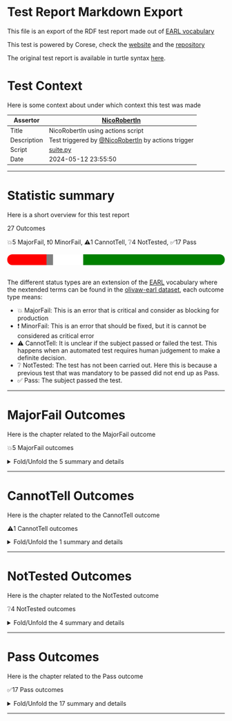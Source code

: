 # Test Report Markdown Export

This file is an export of the RDF test report made out of [EARL vocabulary](https://www.w3.org/TR/EARL10/)

This test is powered by Corese, check the [website](https://project.inria.fr/corese/) and the [repository](https://github.com/Wimmics/corese)

The original test report is available in turtle syntax [here](./data-test-actions.ttl).

# Test Context

Here is some context about under which context this test was made

|Assertor|[NicoRobertIn](https://github.com/NicoRobertIn)|
|----|-----|
|Title|NicoRobertIn using actions script|
|Description|Test triggered by [@NicoRobertIn](https://github.com/NicoRobertIn) by actions trigger|
|Script|[suite.py](https://github.com/Wimmics/olivaw/blob/main/olivaw/test/data/suite.py)
|Date|2024-05-12 23:55:50|

***


# Statistic summary

Here is a short overview for this test report

27 Outcomes

:boom:5 MajorFail, :exclamation:0 MinorFail, :warning:1 CannotTell, :grey_question:4 NotTested, :white_check_mark:17 Pass

<div  style="border-radius: 12px; height: 25px; overflow: hidden"><img src="../assets/red.png" width="18%" height="25px"/><img src="../assets/orange.png" width="0%" height="25px"/><img src="../assets/grey.png" width="3%" height="25px"/><img src="../assets/white.png" width="14%" height="25px"/><img src="../assets/green.png" width="65%" height="25px"/></div>

<br/>

The different status types are an extension of the [EARL](https://www.w3.org/TR/EARL10-Schema/) vocabulary where the nextended terms can be found in the [olivaw-earl dataset](https://github.com/Wimmics/olivaw/blob/main/olivaw/test/olivaw-earl.ttl), each outcome type means:
* :boom: MajorFail: This is an error that is critical and consider as blocking for production
* :exclamation: MinorFail: This is an error that should be fixed, but it is cannot be considered as critical error
* :warning: CannotTell: It is unclear if the subject passed or failed the test. This happens when an automated test requires human judgement to make a definite decision.
* :grey_question: NotTested:  The test has not been carried out. Here this is because a previous test that was mandatory to be passed did not end up as Pass.
* :white_check_mark: Pass: The subject passed the test.

***


# MajorFail Outcomes

Here is the chapter related to the MajorFail outcome

:boom:5 MajorFail outcomes

<details>
<summary>Fold/Unfold the 5 summary and details</summary>

## MajorFail Outcomes Summary

[Jump to statistic summary](#statistic-summary)

:boom:5 MajorFail outcomes

|*Jump*|*Number*|*Status*|*Subject*|*Criterion*|*Title*|*Link*|
|------|--------|--------|---------|-----------|-------|------|
|[Table top](#majorfail-outcomes-summary)|<div id="summary-MajorFail-1">1/5</div>|:boom:*MajorFail*|`usecase-zeusecase-wronguncommonprefix`|[data-richness](https://raw.githubusercontent.com/acimov-tools/model-test/refs/heads/main/.acimov/custom-tests/data/richness.shacl#criterion)|Error on custom test |[Jump](#majorfail-outcome-number-1)|
|[Table top](#majorfail-outcomes-summary)|<div id="summary-MajorFail-2">2/5</div>|:boom:*MajorFail*|`usecase-zeusecase-wrongcommonprefix`|[data-richness](https://raw.githubusercontent.com/acimov-tools/model-test/refs/heads/main/.acimov/custom-tests/data/richness.shacl#criterion)|Error on custom test |[Jump](#majorfail-outcome-number-2)|
|[Table top](#majorfail-outcomes-summary)|<div id="summary-MajorFail-3">3/5</div>|:boom:*MajorFail*|`usecase-zeusecase-syntax`|[syntax](https://raw.githubusercontent.com/Wimmics/olivaw/main/olivaw/test/olivaw-earl.ttl#syntax)|Test subject has syntax errors|[Jump](#majorfail-outcome-number-3)|
|[Table top](#majorfail-outcomes-summary)|<div id="summary-MajorFail-4">4/5</div>|:boom:*MajorFail*|`usecase-zeusecase-notrealterm`|[term-recognition](https://raw.githubusercontent.com/Wimmics/olivaw/main/olivaw/test/olivaw-earl.ttl#term-recognition)|Unknown ontology term|[Jump](#majorfail-outcome-number-4)|
|[Table top](#majorfail-outcomes-summary)|<div id="summary-MajorFail-5">5/5</div>|:boom:*MajorFail*|`usecase-zeusecase-notrealterm`|[data-richness](https://raw.githubusercontent.com/acimov-tools/model-test/refs/heads/main/.acimov/custom-tests/data/richness.shacl#criterion)|Error on custom test |[Jump](#majorfail-outcome-number-5)|

***

## MajorFail Outcomes Details

This subchapter gives more details to the :boom:MajorFail outcomes

### MajorFail Outcome number 1

[Jump to summary definition](#summary-MajorFail-1)

:boom:MajorFail outcome
#### Subject detail
|Name|usecase-zeusecase-wronguncommonprefix|
|----|----|
|Title|Standalone use case use-cases/zeusecase/wronguncommonprefix.ttl from branch refs/heads/main|
|Composition|- [Use case zeusecase/wronguncommonprefix.ttl](https://github.com/acimov-tools/model-test/blob/refs/heads/main/use-cases/zeusecase/wronguncommonprefix.ttl)|

#### Criterion detail
|Identifier|[data-richness](https://raw.githubusercontent.com/acimov-tools/model-test/refs/heads/main/.acimov/custom-tests/data/richness.shacl#criterion)|
|----|----|
|Title|The vocabulary is linked to by other vocabularies|
|Description|Each node should have predicates other than rdf:type|

#### Outcome Detail
|Type|:boom:MajorFail|
|----|----|
|Title|Error on custom test|
|Description|Error occured while running custom test|
|Pointer|<pre lang="Turtle"><code>&#60;#shape> a sh:NodeShape ;&#10;&nbsp;&nbsp;&nbsp;&nbsp;sh:message "Some subjects only have a rdf:type property" ;&#10;&nbsp;&nbsp;&nbsp;&nbsp;sh:severity sh:Warning ;&#10;&nbsp;&nbsp;&nbsp;&nbsp;sh:sparql [ sh:minCount 1 ;&#10;&nbsp;&nbsp;&nbsp;&nbsp;&nbsp;&nbsp;&nbsp;&nbsp;&nbsp;&nbsp;&nbsp;&nbsp;sh:select """&#10;select ?this where {&#10;?this ?p ?o .&#10;filter (?p != rdf:type)&#10;}&#10;values ($ontology&lowbar;url) { ("https://www.example.org/olivaw/") }""" ] ;&#10;&nbsp;&nbsp;&nbsp;&nbsp;sh:targetSubjectsOf rdf:type .</code></pre>|
|Pointer|<pre lang="Turtle"><code>&#60;urn:uuid:47b735b9-3bf4-4cef-a6db-76099b4fe53f> rdf:type sh:ValidationResult ;&#10;&nbsp;&nbsp;&nbsp;&nbsp;sh:focusNode &#60;https://www.example.org/zeusecase/zeInstance> ;&#10;&nbsp;&nbsp;&nbsp;&nbsp;sh:resultMessage "Some subjects only have a rdf:type property" ;&#10;&nbsp;&nbsp;&nbsp;&nbsp;sh:resultPath sh:sparql ;&#10;&nbsp;&nbsp;&nbsp;&nbsp;sh:resultSeverity sh:Warning ;&#10;&nbsp;&nbsp;&nbsp;&nbsp;sh:sourceConstraintComponent sh:sparqlCount ;&#10;&nbsp;&nbsp;&nbsp;&nbsp;sh:sourceShape &#60;#shape> ;&#10;&nbsp;&nbsp;&nbsp;&nbsp;sh:value 0 .</code></pre>|
|Pointer|<pre lang="Turtle"><code>:zeInstance a &#60;http://www.example.org/olivaw/ClassA> .</code></pre>|

***
### MajorFail Outcome number 2

[Jump to summary definition](#summary-MajorFail-2)

:boom:MajorFail outcome
#### Subject detail
|Name|usecase-zeusecase-wrongcommonprefix|
|----|----|
|Title|Standalone use case use-cases/zeusecase/wrongcommonprefix.ttl from branch refs/heads/main|
|Composition|- [Use case zeusecase/wrongcommonprefix.ttl](https://github.com/acimov-tools/model-test/blob/refs/heads/main/use-cases/zeusecase/wrongcommonprefix.ttl)|

#### Criterion detail
|Identifier|[data-richness](https://raw.githubusercontent.com/acimov-tools/model-test/refs/heads/main/.acimov/custom-tests/data/richness.shacl#criterion)|
|----|----|
|Title|The vocabulary is linked to by other vocabularies|
|Description|Each node should have predicates other than rdf:type|

#### Outcome Detail
|Type|:boom:MajorFail|
|----|----|
|Title|Error on custom test|
|Description|Error occured while running custom test|
|Pointer|<pre lang="Turtle"><code>&#60;#shape> a sh:NodeShape ;&#10;&nbsp;&nbsp;&nbsp;&nbsp;sh:message "Some subjects only have a rdf:type property" ;&#10;&nbsp;&nbsp;&nbsp;&nbsp;sh:severity sh:Warning ;&#10;&nbsp;&nbsp;&nbsp;&nbsp;sh:sparql [ sh:minCount 1 ;&#10;&nbsp;&nbsp;&nbsp;&nbsp;&nbsp;&nbsp;&nbsp;&nbsp;&nbsp;&nbsp;&nbsp;&nbsp;sh:select """&#10;select ?this where {&#10;?this ?p ?o .&#10;filter (?p != rdf:type)&#10;}&#10;values ($ontology&lowbar;url) { ("https://www.example.org/olivaw/") }""" ] ;&#10;&nbsp;&nbsp;&nbsp;&nbsp;sh:targetSubjectsOf rdf:type .</code></pre>|
|Pointer|<pre lang="Turtle"><code>&#60;urn:uuid:15ed1bda-7e93-47bd-b3bb-55140b91ca90> rdf:type sh:ValidationResult ;&#10;&nbsp;&nbsp;&nbsp;&nbsp;sh:focusNode &#60;https://www.example.org/zeusecase/zeInstance> ;&#10;&nbsp;&nbsp;&nbsp;&nbsp;sh:resultMessage "Some subjects only have a rdf:type property" ;&#10;&nbsp;&nbsp;&nbsp;&nbsp;sh:resultPath sh:sparql ;&#10;&nbsp;&nbsp;&nbsp;&nbsp;sh:resultSeverity sh:Warning ;&#10;&nbsp;&nbsp;&nbsp;&nbsp;sh:sourceConstraintComponent sh:sparqlCount ;&#10;&nbsp;&nbsp;&nbsp;&nbsp;sh:sourceShape &#60;#shape> ;&#10;&nbsp;&nbsp;&nbsp;&nbsp;sh:value 0 .</code></pre>|
|Pointer|<pre lang="Turtle"><code>:zeInstance a sand:ClassA .</code></pre>|

***
### MajorFail Outcome number 3

[Jump to summary definition](#summary-MajorFail-3)

:boom:MajorFail outcome
#### Subject detail
|Name|usecase-zeusecase-syntax|
|----|----|
|Title|Standalone use case use-cases/zeusecase/syntax.ttl from branch refs/heads/main|
|Composition|- [Use case zeusecase/syntax.ttl](https://github.com/acimov-tools/model-test/blob/refs/heads/main/use-cases/zeusecase/syntax.ttl)|

#### Criterion detail
|Identifier|[syntax](https://raw.githubusercontent.com/Wimmics/olivaw/main/olivaw/test/olivaw-earl.ttl#syntax)|
|----|----|
|Title|Syntax test|
|Description|A test meant to check wether the test subject is syntaxically correct or not.|

#### Outcome Detail
|Type|:boom:MajorFail|
|----|----|
|Title|Test subject has syntax errors|
|Description|Encountered "a" at line 6, column 27.|

***
### MajorFail Outcome number 4

[Jump to summary definition](#summary-MajorFail-4)

:boom:MajorFail outcome
#### Subject detail
|Name|usecase-zeusecase-notrealterm|
|----|----|
|Title|Standalone use case use-cases/zeusecase/notrealterm.ttl from branch refs/heads/main|
|Composition|- [Use case zeusecase/notrealterm.ttl](https://github.com/acimov-tools/model-test/blob/refs/heads/main/use-cases/zeusecase/notrealterm.ttl)|

#### Criterion detail
|Identifier|[term-recognition](https://raw.githubusercontent.com/Wimmics/olivaw/main/olivaw/test/olivaw-earl.ttl#term-recognition)|
|----|----|
|Title|Term recognition test|
|Description|A test meant to detect if all the terms from the subject that are from the ontology namespace are indeed defined in the ontology|

#### Outcome Detail
|Type|:boom:MajorFail|
|----|----|
|Title|Unknown ontology term|
|Description|Some fragment terms are in ontology namespace but not defined in ontology|
|Pointer|<pre lang="Turtle"><code>&#60;https://www.example.org/zeusecase/zeInstance> rdf:type &#60;https://www.example.org/olivaw/ClasseA> .</code></pre>|

***
### MajorFail Outcome number 5

[Jump to summary definition](#summary-MajorFail-5)

:boom:MajorFail outcome
#### Subject detail
|Name|usecase-zeusecase-notrealterm|
|----|----|
|Title|Standalone use case use-cases/zeusecase/notrealterm.ttl from branch refs/heads/main|
|Composition|- [Use case zeusecase/notrealterm.ttl](https://github.com/acimov-tools/model-test/blob/refs/heads/main/use-cases/zeusecase/notrealterm.ttl)|

#### Criterion detail
|Identifier|[data-richness](https://raw.githubusercontent.com/acimov-tools/model-test/refs/heads/main/.acimov/custom-tests/data/richness.shacl#criterion)|
|----|----|
|Title|The vocabulary is linked to by other vocabularies|
|Description|Each node should have predicates other than rdf:type|

#### Outcome Detail
|Type|:boom:MajorFail|
|----|----|
|Title|Error on custom test|
|Description|Error occured while running custom test|
|Pointer|<pre lang="Turtle"><code>&#60;#shape> a sh:NodeShape ;&#10;&nbsp;&nbsp;&nbsp;&nbsp;sh:message "Some subjects only have a rdf:type property" ;&#10;&nbsp;&nbsp;&nbsp;&nbsp;sh:severity sh:Warning ;&#10;&nbsp;&nbsp;&nbsp;&nbsp;sh:sparql [ sh:minCount 1 ;&#10;&nbsp;&nbsp;&nbsp;&nbsp;&nbsp;&nbsp;&nbsp;&nbsp;&nbsp;&nbsp;&nbsp;&nbsp;sh:select """&#10;select ?this where {&#10;?this ?p ?o .&#10;filter (?p != rdf:type)&#10;}&#10;values ($ontology&lowbar;url) { ("https://www.example.org/olivaw/") }""" ] ;&#10;&nbsp;&nbsp;&nbsp;&nbsp;sh:targetSubjectsOf rdf:type .</code></pre>|
|Pointer|<pre lang="Turtle"><code>&#60;urn:uuid:d486b900-3f94-4adc-83a6-e4fa709f98cb> rdf:type sh:ValidationResult ;&#10;&nbsp;&nbsp;&nbsp;&nbsp;sh:focusNode &#60;https://www.example.org/zeusecase/zeInstance> ;&#10;&nbsp;&nbsp;&nbsp;&nbsp;sh:resultMessage "Some subjects only have a rdf:type property" ;&#10;&nbsp;&nbsp;&nbsp;&nbsp;sh:resultPath sh:sparql ;&#10;&nbsp;&nbsp;&nbsp;&nbsp;sh:resultSeverity sh:Warning ;&#10;&nbsp;&nbsp;&nbsp;&nbsp;sh:sourceConstraintComponent sh:sparqlCount ;&#10;&nbsp;&nbsp;&nbsp;&nbsp;sh:sourceShape &#60;#shape> ;&#10;&nbsp;&nbsp;&nbsp;&nbsp;sh:value 0 .</code></pre>|
|Pointer|<pre lang="Turtle"><code>:zeInstance a sand:ClasseA .</code></pre>|

***

</details>

***


# CannotTell Outcomes

Here is the chapter related to the CannotTell outcome

:warning:1 CannotTell outcomes

<details>
<summary>Fold/Unfold the 1 summary and details</summary>

## CannotTell Outcomes Summary

[Jump to statistic summary](#statistic-summary)

:warning:1 CannotTell outcomes

|*Jump*|*Number*|*Status*|*Subject*|*Criterion*|*Title*|*Link*|
|------|--------|--------|---------|-----------|-------|------|
|[Table top](#cannottell-outcomes-summary)|<div id="summary-CannotTell-1">1/1</div>|:warning:*CannotTell*|`usecase-zeusecase-wronguncommonprefix`|[prefix-validity](https://raw.githubusercontent.com/Wimmics/olivaw/main/olivaw/test/olivaw-earl.ttl#prefix-validity)|Possible prefix typo|[Jump](#cannottell-outcome-number-1)|

***

## CannotTell Outcomes Details

This subchapter gives more details to the :warning:CannotTell outcomes

### CannotTell Outcome number 1

[Jump to summary definition](#summary-CannotTell-1)

:warning:CannotTell outcome
#### Subject detail
|Name|usecase-zeusecase-wronguncommonprefix|
|----|----|
|Title|Standalone use case use-cases/zeusecase/wronguncommonprefix.ttl from branch refs/heads/main|
|Composition|- [Use case zeusecase/wronguncommonprefix.ttl](https://github.com/acimov-tools/model-test/blob/refs/heads/main/use-cases/zeusecase/wronguncommonprefix.ttl)|

#### Criterion detail
|Identifier|[prefix-validity](https://raw.githubusercontent.com/Wimmics/olivaw/main/olivaw/test/olivaw-earl.ttl#prefix-validity)|
|----|----|
|Title|Term validity test|
|Description|A test case checking if all the prefixes are not too close from the most used existing namespaces (according to prefix cc)|

#### Outcome Detail
|Type|:warning:CannotTell|
|----|----|
|Title|Possible prefix typo|
|Description|The prefix http://www.example.org/olivaw/ seems suspicious. Did you mean one of these prefixes?|
|Pointer|<pre lang="Turtle"><code>Prefix usage in the subject file:&#10;@prefix owl: &#60;http://www.w3.org/2002/07/owl#> .&#10;@prefix rdf: &#60;http://www.w3.org/1999/02/22-rdf-syntax-ns#> . &#10; &#60;https://www.example.org/zeusecase/zeInstance> rdf:type &#60;http://www.example.org/olivaw/ClassA> .</code></pre>|
|Pointer|<pre lang="Turtle"><code>Similar prefix found in file ./use-cases/zeusecase/notrealterm.ttl&#10;Prefix found: https://www.example.org/olivaw/&#10;@prefix owl: &#60;http://www.w3.org/2002/07/owl#> .&#10;@prefix rdf: &#60;http://www.w3.org/1999/02/22-rdf-syntax-ns#> . &#10; &#60;https://www.example.org/zeusecase/zeInstance> rdf:type &#60;https://www.example.org/olivaw/ClasseA> .</code></pre>|

***

</details>

***


# NotTested Outcomes

Here is the chapter related to the NotTested outcome

:grey_question:4 NotTested outcomes

<details>
<summary>Fold/Unfold the 4 summary and details</summary>

## NotTested Outcomes Summary

[Jump to statistic summary](#statistic-summary)

:grey_question:4 NotTested outcomes

|*Jump*|*Number*|*Status*|*Subject*|*Criterion*|*Title*|*Link*|
|------|--------|--------|---------|-----------|-------|------|
|[Table top](#nottested-outcomes-summary)|<div id="summary-NotTested-1">1/4</div>|:grey_question:*NotTested*|`usecase-zeusecase-syntax`|[owl-rl-constraint](https://raw.githubusercontent.com/Wimmics/olivaw/main/olivaw/test/olivaw-earl.ttl#owl-rl-constraint)|Error on custom test |[Jump](#nottested-outcome-number-1)|
|[Table top](#nottested-outcomes-summary)|<div id="summary-NotTested-2">2/4</div>|:grey_question:*NotTested*|`usecase-zeusecase-syntax`|[term-recognition](https://raw.githubusercontent.com/Wimmics/olivaw/main/olivaw/test/olivaw-earl.ttl#term-recognition)|Error on custom test |[Jump](#nottested-outcome-number-2)|
|[Table top](#nottested-outcomes-summary)|<div id="summary-NotTested-3">3/4</div>|:grey_question:*NotTested*|`usecase-zeusecase-inconsistent`|[term-recognition](https://raw.githubusercontent.com/Wimmics/olivaw/main/olivaw/test/olivaw-earl.ttl#term-recognition)|Error on custom test |[Jump](#nottested-outcome-number-3)|
|[Table top](#nottested-outcomes-summary)|<div id="summary-NotTested-4">4/4</div>|:grey_question:*NotTested*|`dataset-domain1-scenario1`|[term-recognition](https://raw.githubusercontent.com/Wimmics/olivaw/main/olivaw/test/olivaw-earl.ttl#term-recognition)|Error on custom test |[Jump](#nottested-outcome-number-4)|

***

## NotTested Outcomes Details

This subchapter gives more details to the :grey_question:NotTested outcomes

### NotTested Outcome number 1

[Jump to summary definition](#summary-NotTested-1)

:grey_question:NotTested outcome
#### Subject detail
|Name|usecase-zeusecase-syntax|
|----|----|
|Title|Standalone use case use-cases/zeusecase/syntax.ttl from branch refs/heads/main|
|Composition|- [Use case zeusecase/syntax.ttl](https://github.com/acimov-tools/model-test/blob/refs/heads/main/use-cases/zeusecase/syntax.ttl)|

#### Criterion detail
|Identifier|[owl-rl-constraint](https://raw.githubusercontent.com/Wimmics/olivaw/main/olivaw/test/olivaw-earl.ttl#owl-rl-constraint)|
|----|----|
|Title|OWL RL Constraint test|
|Description|A test meant to check wether the test subject is syntaxically correct or not.|

#### Outcome Detail
|Type|:grey_question:NotTested|
|----|----|
|Title|Error on custom test|
|Description|Error occured while running custom test|

***
### NotTested Outcome number 2

[Jump to summary definition](#summary-NotTested-2)

:grey_question:NotTested outcome
#### Subject detail
|Name|usecase-zeusecase-syntax|
|----|----|
|Title|Standalone use case use-cases/zeusecase/syntax.ttl from branch refs/heads/main|
|Composition|- [Use case zeusecase/syntax.ttl](https://github.com/acimov-tools/model-test/blob/refs/heads/main/use-cases/zeusecase/syntax.ttl)|

#### Criterion detail
|Identifier|[term-recognition](https://raw.githubusercontent.com/Wimmics/olivaw/main/olivaw/test/olivaw-earl.ttl#term-recognition)|
|----|----|
|Title|Term recognition test|
|Description|A test meant to detect if all the terms from the subject that are from the ontology namespace are indeed defined in the ontology|

#### Outcome Detail
|Type|:grey_question:NotTested|
|----|----|
|Title|Error on custom test|
|Description|Error occured while running custom test|

***
### NotTested Outcome number 3

[Jump to summary definition](#summary-NotTested-3)

:grey_question:NotTested outcome
#### Subject detail
|Name|usecase-zeusecase-inconsistent|
|----|----|
|Title|Standalone use case use-cases/zeusecase/inconsistent.ttl from branch refs/heads/main|
|Composition|- [Use case zeusecase/inconsistent.ttl](https://github.com/acimov-tools/model-test/blob/refs/heads/main/use-cases/zeusecase/inconsistent.ttl)|

#### Criterion detail
|Identifier|[term-recognition](https://raw.githubusercontent.com/Wimmics/olivaw/main/olivaw/test/olivaw-earl.ttl#term-recognition)|
|----|----|
|Title|Term recognition test|
|Description|A test meant to detect if all the terms from the subject that are from the ontology namespace are indeed defined in the ontology|

#### Outcome Detail
|Type|:grey_question:NotTested|
|----|----|
|Title|Error on custom test|
|Description|Error occured while running custom test|

***
### NotTested Outcome number 4

[Jump to summary definition](#summary-NotTested-4)

:grey_question:NotTested outcome
#### Subject detail
|Name|dataset-domain1-scenario1|
|----|----|
|Title|Standalone dataset domains/domain1/scenario1/dataset.ttl from branch refs/heads/main|
|Composition|- [Dataset domain1/scenario1/dataset.ttl](https://github.com/acimov-tools/model-test/blob/refs/heads/main/domains/domain1/scenario1/dataset.ttl)|

#### Criterion detail
|Identifier|[term-recognition](https://raw.githubusercontent.com/Wimmics/olivaw/main/olivaw/test/olivaw-earl.ttl#term-recognition)|
|----|----|
|Title|Term recognition test|
|Description|A test meant to detect if all the terms from the subject that are from the ontology namespace are indeed defined in the ontology|

#### Outcome Detail
|Type|:grey_question:NotTested|
|----|----|
|Title|Error on custom test|
|Description|Error occured while running custom test|

***

</details>

***


# Pass Outcomes

Here is the chapter related to the Pass outcome

:white_check_mark:17 Pass outcomes

<details>
<summary>Fold/Unfold the 17 summary and details</summary>

## Pass Outcomes Summary

[Jump to statistic summary](#statistic-summary)

:white_check_mark:17 Pass outcomes

|*Jump*|*Number*|*Status*|*Subject*|*Criterion*|*Title*|*Link*|
|------|--------|--------|---------|-----------|-------|------|
|[Table top](#pass-outcomes-summary)|<div id="summary-Pass-1">1/17</div>|:white_check_mark:*Pass*|`usecase-zeusecase-wronguncommonprefix`|[owl-rl-constraint](https://raw.githubusercontent.com/Wimmics/olivaw/main/olivaw/test/olivaw-earl.ttl#owl-rl-constraint)|OWL RL consistent|[Jump](#pass-outcome-number-1)|
|[Table top](#pass-outcomes-summary)|<div id="summary-Pass-2">2/17</div>|:white_check_mark:*Pass*|`usecase-zeusecase-wronguncommonprefix`|[syntax](https://raw.githubusercontent.com/Wimmics/olivaw/main/olivaw/test/olivaw-earl.ttl#syntax)|Correct syntax|[Jump](#pass-outcome-number-2)|
|[Table top](#pass-outcomes-summary)|<div id="summary-Pass-3">3/17</div>|:white_check_mark:*Pass*|`usecase-zeusecase-wronguncommonprefix`|[term-recognition](https://raw.githubusercontent.com/Wimmics/olivaw/main/olivaw/test/olivaw-earl.ttl#term-recognition)|Every term exists|[Jump](#pass-outcome-number-3)|
|[Table top](#pass-outcomes-summary)|<div id="summary-Pass-4">4/17</div>|:white_check_mark:*Pass*|`usecase-zeusecase-wronguncommonprefix`|[node-with-class](https://raw.githubusercontent.com/acimov-tools/model-test/refs/heads/main/.acimov/custom-tests/data/node-with-class.shacl#criterion)|Test  passed|[Jump](#pass-outcome-number-4)|
|[Table top](#pass-outcomes-summary)|<div id="summary-Pass-5">5/17</div>|:white_check_mark:*Pass*|`usecase-zeusecase-wrongcommonprefix`|[owl-rl-constraint](https://raw.githubusercontent.com/Wimmics/olivaw/main/olivaw/test/olivaw-earl.ttl#owl-rl-constraint)|OWL RL consistent|[Jump](#pass-outcome-number-5)|
|[Table top](#pass-outcomes-summary)|<div id="summary-Pass-6">6/17</div>|:white_check_mark:*Pass*|`usecase-zeusecase-wrongcommonprefix`|[prefix-validity](https://raw.githubusercontent.com/Wimmics/olivaw/main/olivaw/test/olivaw-earl.ttl#prefix-validity)|No prefix typo|[Jump](#pass-outcome-number-6)|
|[Table top](#pass-outcomes-summary)|<div id="summary-Pass-7">7/17</div>|:white_check_mark:*Pass*|`usecase-zeusecase-wrongcommonprefix`|[syntax](https://raw.githubusercontent.com/Wimmics/olivaw/main/olivaw/test/olivaw-earl.ttl#syntax)|Correct syntax|[Jump](#pass-outcome-number-7)|
|[Table top](#pass-outcomes-summary)|<div id="summary-Pass-8">8/17</div>|:white_check_mark:*Pass*|`usecase-zeusecase-wrongcommonprefix`|[term-recognition](https://raw.githubusercontent.com/Wimmics/olivaw/main/olivaw/test/olivaw-earl.ttl#term-recognition)|Every term exists|[Jump](#pass-outcome-number-8)|
|[Table top](#pass-outcomes-summary)|<div id="summary-Pass-9">9/17</div>|:white_check_mark:*Pass*|`usecase-zeusecase-wrongcommonprefix`|[node-with-class](https://raw.githubusercontent.com/acimov-tools/model-test/refs/heads/main/.acimov/custom-tests/data/node-with-class.shacl#criterion)|Test  passed|[Jump](#pass-outcome-number-9)|
|[Table top](#pass-outcomes-summary)|<div id="summary-Pass-10">10/17</div>|:white_check_mark:*Pass*|`usecase-zeusecase-notrealterm`|[owl-rl-constraint](https://raw.githubusercontent.com/Wimmics/olivaw/main/olivaw/test/olivaw-earl.ttl#owl-rl-constraint)|OWL RL consistent|[Jump](#pass-outcome-number-10)|
|[Table top](#pass-outcomes-summary)|<div id="summary-Pass-11">11/17</div>|:white_check_mark:*Pass*|`usecase-zeusecase-notrealterm`|[prefix-validity](https://raw.githubusercontent.com/Wimmics/olivaw/main/olivaw/test/olivaw-earl.ttl#prefix-validity)|No prefix typo|[Jump](#pass-outcome-number-11)|
|[Table top](#pass-outcomes-summary)|<div id="summary-Pass-12">12/17</div>|:white_check_mark:*Pass*|`usecase-zeusecase-notrealterm`|[syntax](https://raw.githubusercontent.com/Wimmics/olivaw/main/olivaw/test/olivaw-earl.ttl#syntax)|Correct syntax|[Jump](#pass-outcome-number-12)|
|[Table top](#pass-outcomes-summary)|<div id="summary-Pass-13">13/17</div>|:white_check_mark:*Pass*|`usecase-zeusecase-notrealterm`|[node-with-class](https://raw.githubusercontent.com/acimov-tools/model-test/refs/heads/main/.acimov/custom-tests/data/node-with-class.shacl#criterion)|Test  passed|[Jump](#pass-outcome-number-13)|
|[Table top](#pass-outcomes-summary)|<div id="summary-Pass-14">14/17</div>|:white_check_mark:*Pass*|`usecase-zeusecase-inconsistent`|[owl-rl-constraint](https://raw.githubusercontent.com/Wimmics/olivaw/main/olivaw/test/olivaw-earl.ttl#owl-rl-constraint)|OWL RL consistent|[Jump](#pass-outcome-number-14)|
|[Table top](#pass-outcomes-summary)|<div id="summary-Pass-15">15/17</div>|:white_check_mark:*Pass*|`usecase-zeusecase-inconsistent`|[syntax](https://raw.githubusercontent.com/Wimmics/olivaw/main/olivaw/test/olivaw-earl.ttl#syntax)|Correct syntax|[Jump](#pass-outcome-number-15)|
|[Table top](#pass-outcomes-summary)|<div id="summary-Pass-16">16/17</div>|:white_check_mark:*Pass*|`dataset-domain1-scenario1`|[owl-rl-constraint](https://raw.githubusercontent.com/Wimmics/olivaw/main/olivaw/test/olivaw-earl.ttl#owl-rl-constraint)|OWL RL consistent|[Jump](#pass-outcome-number-16)|
|[Table top](#pass-outcomes-summary)|<div id="summary-Pass-17">17/17</div>|:white_check_mark:*Pass*|`dataset-domain1-scenario1`|[syntax](https://raw.githubusercontent.com/Wimmics/olivaw/main/olivaw/test/olivaw-earl.ttl#syntax)|Correct syntax|[Jump](#pass-outcome-number-17)|

***

## Pass Outcomes Details

This subchapter gives more details to the :white_check_mark:Pass outcomes

### Pass Outcome number 1

[Jump to summary definition](#summary-Pass-1)

:white_check_mark:Pass outcome
#### Subject detail
|Name|usecase-zeusecase-wronguncommonprefix|
|----|----|
|Title|Standalone use case use-cases/zeusecase/wronguncommonprefix.ttl from branch refs/heads/main|
|Composition|- [Use case zeusecase/wronguncommonprefix.ttl](https://github.com/acimov-tools/model-test/blob/refs/heads/main/use-cases/zeusecase/wronguncommonprefix.ttl)|

#### Criterion detail
|Identifier|[owl-rl-constraint](https://raw.githubusercontent.com/Wimmics/olivaw/main/olivaw/test/olivaw-earl.ttl#owl-rl-constraint)|
|----|----|
|Title|OWL RL Constraint test|
|Description|A test meant to check wether the test subject is syntaxically correct or not.|

#### Outcome Detail
|Type|:white_check_mark:Pass|
|----|----|
|Title|OWL RL consistent|
|Description|The provided graph is consistent for any OWL RL constraint|

***
### Pass Outcome number 2

[Jump to summary definition](#summary-Pass-2)

:white_check_mark:Pass outcome
#### Subject detail
|Name|usecase-zeusecase-wronguncommonprefix|
|----|----|
|Title|Standalone use case use-cases/zeusecase/wronguncommonprefix.ttl from branch refs/heads/main|
|Composition|- [Use case zeusecase/wronguncommonprefix.ttl](https://github.com/acimov-tools/model-test/blob/refs/heads/main/use-cases/zeusecase/wronguncommonprefix.ttl)|

#### Criterion detail
|Identifier|[syntax](https://raw.githubusercontent.com/Wimmics/olivaw/main/olivaw/test/olivaw-earl.ttl#syntax)|
|----|----|
|Title|Syntax test|
|Description|A test meant to check wether the test subject is syntaxically correct or not.|

#### Outcome Detail
|Type|:white_check_mark:Pass|
|----|----|
|Title|Correct syntax|
|Description|Test subject has a correct syntax|

***
### Pass Outcome number 3

[Jump to summary definition](#summary-Pass-3)

:white_check_mark:Pass outcome
#### Subject detail
|Name|usecase-zeusecase-wronguncommonprefix|
|----|----|
|Title|Standalone use case use-cases/zeusecase/wronguncommonprefix.ttl from branch refs/heads/main|
|Composition|- [Use case zeusecase/wronguncommonprefix.ttl](https://github.com/acimov-tools/model-test/blob/refs/heads/main/use-cases/zeusecase/wronguncommonprefix.ttl)|

#### Criterion detail
|Identifier|[term-recognition](https://raw.githubusercontent.com/Wimmics/olivaw/main/olivaw/test/olivaw-earl.ttl#term-recognition)|
|----|----|
|Title|Term recognition test|
|Description|A test meant to detect if all the terms from the subject that are from the ontology namespace are indeed defined in the ontology|

#### Outcome Detail
|Type|:white_check_mark:Pass|
|----|----|
|Title|Every term exists|
|Description|All the ontologic terms in the subject are defined in the ontology|

***
### Pass Outcome number 4

[Jump to summary definition](#summary-Pass-4)

:white_check_mark:Pass outcome
#### Subject detail
|Name|usecase-zeusecase-wronguncommonprefix|
|----|----|
|Title|Standalone use case use-cases/zeusecase/wronguncommonprefix.ttl from branch refs/heads/main|
|Composition|- [Use case zeusecase/wronguncommonprefix.ttl](https://github.com/acimov-tools/model-test/blob/refs/heads/main/use-cases/zeusecase/wronguncommonprefix.ttl)|

#### Criterion detail
|Identifier|[node-with-class](https://raw.githubusercontent.com/acimov-tools/model-test/refs/heads/main/.acimov/custom-tests/data/node-with-class.shacl#criterion)|
|----|----|
|Title|Classed node test|
|Description|A test meant to test if each node has a rdf:type property|

#### Outcome Detail
|Type|:white_check_mark:Pass|
|----|----|
|Title|Test  passed|
|Description|The custom test  passed|

***
### Pass Outcome number 5

[Jump to summary definition](#summary-Pass-5)

:white_check_mark:Pass outcome
#### Subject detail
|Name|usecase-zeusecase-wrongcommonprefix|
|----|----|
|Title|Standalone use case use-cases/zeusecase/wrongcommonprefix.ttl from branch refs/heads/main|
|Composition|- [Use case zeusecase/wrongcommonprefix.ttl](https://github.com/acimov-tools/model-test/blob/refs/heads/main/use-cases/zeusecase/wrongcommonprefix.ttl)|

#### Criterion detail
|Identifier|[owl-rl-constraint](https://raw.githubusercontent.com/Wimmics/olivaw/main/olivaw/test/olivaw-earl.ttl#owl-rl-constraint)|
|----|----|
|Title|OWL RL Constraint test|
|Description|A test meant to check wether the test subject is syntaxically correct or not.|

#### Outcome Detail
|Type|:white_check_mark:Pass|
|----|----|
|Title|OWL RL consistent|
|Description|The provided graph is consistent for any OWL RL constraint|

***
### Pass Outcome number 6

[Jump to summary definition](#summary-Pass-6)

:white_check_mark:Pass outcome
#### Subject detail
|Name|usecase-zeusecase-wrongcommonprefix|
|----|----|
|Title|Standalone use case use-cases/zeusecase/wrongcommonprefix.ttl from branch refs/heads/main|
|Composition|- [Use case zeusecase/wrongcommonprefix.ttl](https://github.com/acimov-tools/model-test/blob/refs/heads/main/use-cases/zeusecase/wrongcommonprefix.ttl)|

#### Criterion detail
|Identifier|[prefix-validity](https://raw.githubusercontent.com/Wimmics/olivaw/main/olivaw/test/olivaw-earl.ttl#prefix-validity)|
|----|----|
|Title|Term validity test|
|Description|A test case checking if all the prefixes are not too close from the most used existing namespaces (according to prefix cc)|

#### Outcome Detail
|Type|:white_check_mark:Pass|
|----|----|
|Title|No prefix typo|
|Description|It seems that none of the subject URIs have prefixes typos|

***
### Pass Outcome number 7

[Jump to summary definition](#summary-Pass-7)

:white_check_mark:Pass outcome
#### Subject detail
|Name|usecase-zeusecase-wrongcommonprefix|
|----|----|
|Title|Standalone use case use-cases/zeusecase/wrongcommonprefix.ttl from branch refs/heads/main|
|Composition|- [Use case zeusecase/wrongcommonprefix.ttl](https://github.com/acimov-tools/model-test/blob/refs/heads/main/use-cases/zeusecase/wrongcommonprefix.ttl)|

#### Criterion detail
|Identifier|[syntax](https://raw.githubusercontent.com/Wimmics/olivaw/main/olivaw/test/olivaw-earl.ttl#syntax)|
|----|----|
|Title|Syntax test|
|Description|A test meant to check wether the test subject is syntaxically correct or not.|

#### Outcome Detail
|Type|:white_check_mark:Pass|
|----|----|
|Title|Correct syntax|
|Description|Test subject has a correct syntax|

***
### Pass Outcome number 8

[Jump to summary definition](#summary-Pass-8)

:white_check_mark:Pass outcome
#### Subject detail
|Name|usecase-zeusecase-wrongcommonprefix|
|----|----|
|Title|Standalone use case use-cases/zeusecase/wrongcommonprefix.ttl from branch refs/heads/main|
|Composition|- [Use case zeusecase/wrongcommonprefix.ttl](https://github.com/acimov-tools/model-test/blob/refs/heads/main/use-cases/zeusecase/wrongcommonprefix.ttl)|

#### Criterion detail
|Identifier|[term-recognition](https://raw.githubusercontent.com/Wimmics/olivaw/main/olivaw/test/olivaw-earl.ttl#term-recognition)|
|----|----|
|Title|Term recognition test|
|Description|A test meant to detect if all the terms from the subject that are from the ontology namespace are indeed defined in the ontology|

#### Outcome Detail
|Type|:white_check_mark:Pass|
|----|----|
|Title|Every term exists|
|Description|All the ontologic terms in the subject are defined in the ontology|

***
### Pass Outcome number 9

[Jump to summary definition](#summary-Pass-9)

:white_check_mark:Pass outcome
#### Subject detail
|Name|usecase-zeusecase-wrongcommonprefix|
|----|----|
|Title|Standalone use case use-cases/zeusecase/wrongcommonprefix.ttl from branch refs/heads/main|
|Composition|- [Use case zeusecase/wrongcommonprefix.ttl](https://github.com/acimov-tools/model-test/blob/refs/heads/main/use-cases/zeusecase/wrongcommonprefix.ttl)|

#### Criterion detail
|Identifier|[node-with-class](https://raw.githubusercontent.com/acimov-tools/model-test/refs/heads/main/.acimov/custom-tests/data/node-with-class.shacl#criterion)|
|----|----|
|Title|Classed node test|
|Description|A test meant to test if each node has a rdf:type property|

#### Outcome Detail
|Type|:white_check_mark:Pass|
|----|----|
|Title|Test  passed|
|Description|The custom test  passed|

***
### Pass Outcome number 10

[Jump to summary definition](#summary-Pass-10)

:white_check_mark:Pass outcome
#### Subject detail
|Name|usecase-zeusecase-notrealterm|
|----|----|
|Title|Standalone use case use-cases/zeusecase/notrealterm.ttl from branch refs/heads/main|
|Composition|- [Use case zeusecase/notrealterm.ttl](https://github.com/acimov-tools/model-test/blob/refs/heads/main/use-cases/zeusecase/notrealterm.ttl)|

#### Criterion detail
|Identifier|[owl-rl-constraint](https://raw.githubusercontent.com/Wimmics/olivaw/main/olivaw/test/olivaw-earl.ttl#owl-rl-constraint)|
|----|----|
|Title|OWL RL Constraint test|
|Description|A test meant to check wether the test subject is syntaxically correct or not.|

#### Outcome Detail
|Type|:white_check_mark:Pass|
|----|----|
|Title|OWL RL consistent|
|Description|The provided graph is consistent for any OWL RL constraint|

***
### Pass Outcome number 11

[Jump to summary definition](#summary-Pass-11)

:white_check_mark:Pass outcome
#### Subject detail
|Name|usecase-zeusecase-notrealterm|
|----|----|
|Title|Standalone use case use-cases/zeusecase/notrealterm.ttl from branch refs/heads/main|
|Composition|- [Use case zeusecase/notrealterm.ttl](https://github.com/acimov-tools/model-test/blob/refs/heads/main/use-cases/zeusecase/notrealterm.ttl)|

#### Criterion detail
|Identifier|[prefix-validity](https://raw.githubusercontent.com/Wimmics/olivaw/main/olivaw/test/olivaw-earl.ttl#prefix-validity)|
|----|----|
|Title|Term validity test|
|Description|A test case checking if all the prefixes are not too close from the most used existing namespaces (according to prefix cc)|

#### Outcome Detail
|Type|:white_check_mark:Pass|
|----|----|
|Title|No prefix typo|
|Description|It seems that none of the subject URIs have prefixes typos|

***
### Pass Outcome number 12

[Jump to summary definition](#summary-Pass-12)

:white_check_mark:Pass outcome
#### Subject detail
|Name|usecase-zeusecase-notrealterm|
|----|----|
|Title|Standalone use case use-cases/zeusecase/notrealterm.ttl from branch refs/heads/main|
|Composition|- [Use case zeusecase/notrealterm.ttl](https://github.com/acimov-tools/model-test/blob/refs/heads/main/use-cases/zeusecase/notrealterm.ttl)|

#### Criterion detail
|Identifier|[syntax](https://raw.githubusercontent.com/Wimmics/olivaw/main/olivaw/test/olivaw-earl.ttl#syntax)|
|----|----|
|Title|Syntax test|
|Description|A test meant to check wether the test subject is syntaxically correct or not.|

#### Outcome Detail
|Type|:white_check_mark:Pass|
|----|----|
|Title|Correct syntax|
|Description|Test subject has a correct syntax|

***
### Pass Outcome number 13

[Jump to summary definition](#summary-Pass-13)

:white_check_mark:Pass outcome
#### Subject detail
|Name|usecase-zeusecase-notrealterm|
|----|----|
|Title|Standalone use case use-cases/zeusecase/notrealterm.ttl from branch refs/heads/main|
|Composition|- [Use case zeusecase/notrealterm.ttl](https://github.com/acimov-tools/model-test/blob/refs/heads/main/use-cases/zeusecase/notrealterm.ttl)|

#### Criterion detail
|Identifier|[node-with-class](https://raw.githubusercontent.com/acimov-tools/model-test/refs/heads/main/.acimov/custom-tests/data/node-with-class.shacl#criterion)|
|----|----|
|Title|Classed node test|
|Description|A test meant to test if each node has a rdf:type property|

#### Outcome Detail
|Type|:white_check_mark:Pass|
|----|----|
|Title|Test  passed|
|Description|The custom test  passed|

***
### Pass Outcome number 14

[Jump to summary definition](#summary-Pass-14)

:white_check_mark:Pass outcome
#### Subject detail
|Name|usecase-zeusecase-inconsistent|
|----|----|
|Title|Standalone use case use-cases/zeusecase/inconsistent.ttl from branch refs/heads/main|
|Composition|- [Use case zeusecase/inconsistent.ttl](https://github.com/acimov-tools/model-test/blob/refs/heads/main/use-cases/zeusecase/inconsistent.ttl)|

#### Criterion detail
|Identifier|[owl-rl-constraint](https://raw.githubusercontent.com/Wimmics/olivaw/main/olivaw/test/olivaw-earl.ttl#owl-rl-constraint)|
|----|----|
|Title|OWL RL Constraint test|
|Description|A test meant to check wether the test subject is syntaxically correct or not.|

#### Outcome Detail
|Type|:white_check_mark:Pass|
|----|----|
|Title|OWL RL consistent|
|Description|The provided graph is consistent for any OWL RL constraint|

***
### Pass Outcome number 15

[Jump to summary definition](#summary-Pass-15)

:white_check_mark:Pass outcome
#### Subject detail
|Name|usecase-zeusecase-inconsistent|
|----|----|
|Title|Standalone use case use-cases/zeusecase/inconsistent.ttl from branch refs/heads/main|
|Composition|- [Use case zeusecase/inconsistent.ttl](https://github.com/acimov-tools/model-test/blob/refs/heads/main/use-cases/zeusecase/inconsistent.ttl)|

#### Criterion detail
|Identifier|[syntax](https://raw.githubusercontent.com/Wimmics/olivaw/main/olivaw/test/olivaw-earl.ttl#syntax)|
|----|----|
|Title|Syntax test|
|Description|A test meant to check wether the test subject is syntaxically correct or not.|

#### Outcome Detail
|Type|:white_check_mark:Pass|
|----|----|
|Title|Correct syntax|
|Description|Test subject has a correct syntax|

***
### Pass Outcome number 16

[Jump to summary definition](#summary-Pass-16)

:white_check_mark:Pass outcome
#### Subject detail
|Name|dataset-domain1-scenario1|
|----|----|
|Title|Standalone dataset domains/domain1/scenario1/dataset.ttl from branch refs/heads/main|
|Composition|- [Dataset domain1/scenario1/dataset.ttl](https://github.com/acimov-tools/model-test/blob/refs/heads/main/domains/domain1/scenario1/dataset.ttl)|

#### Criterion detail
|Identifier|[owl-rl-constraint](https://raw.githubusercontent.com/Wimmics/olivaw/main/olivaw/test/olivaw-earl.ttl#owl-rl-constraint)|
|----|----|
|Title|OWL RL Constraint test|
|Description|A test meant to check wether the test subject is syntaxically correct or not.|

#### Outcome Detail
|Type|:white_check_mark:Pass|
|----|----|
|Title|OWL RL consistent|
|Description|The provided graph is consistent for any OWL RL constraint|

***
### Pass Outcome number 17

[Jump to summary definition](#summary-Pass-17)

:white_check_mark:Pass outcome
#### Subject detail
|Name|dataset-domain1-scenario1|
|----|----|
|Title|Standalone dataset domains/domain1/scenario1/dataset.ttl from branch refs/heads/main|
|Composition|- [Dataset domain1/scenario1/dataset.ttl](https://github.com/acimov-tools/model-test/blob/refs/heads/main/domains/domain1/scenario1/dataset.ttl)|

#### Criterion detail
|Identifier|[syntax](https://raw.githubusercontent.com/Wimmics/olivaw/main/olivaw/test/olivaw-earl.ttl#syntax)|
|----|----|
|Title|Syntax test|
|Description|A test meant to check wether the test subject is syntaxically correct or not.|

#### Outcome Detail
|Type|:white_check_mark:Pass|
|----|----|
|Title|Correct syntax|
|Description|Test subject has a correct syntax|

***

</details>

***
